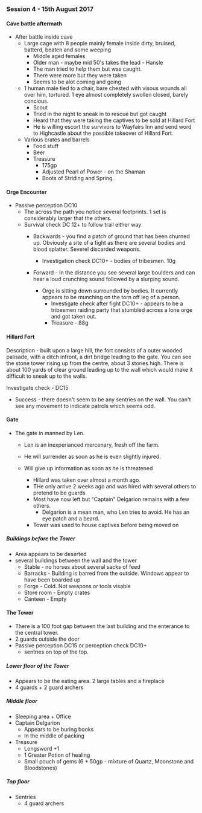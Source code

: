 ### Session 4 - 15th August 2017

#### Cave battle aftermath

  * After battle inside cave
    * Large cage with 8 people mainly female inside dirty, bruised, batterd, beaten and some weeping
      * Middle aged females
      * Older man - maybe mid 50's takes the lead - Hansle
      * The man tried to help them but was caught.
      * There were more but they were taken
      * Seems to be alot coming and going      
    * 1 human male tied to a chair, bare chested with visous wounds all over him, tortured. 1 eye almost completely swollen closed, barely concious.
      * Scout
      * Tried in the night to sneak in to rescue but got caught
      * Heard that they were taking the captives to be sold at Hillard Fort
      * He is willing escort the survivors to Wayfairs Inn and send word to Highcastle about the possible takeover of Hillard Fort.
    * Various crates and barrels  
      * Food stuff
      * Beer
      * Treasure
        * 175gp
        * Adjusted Pearl of Power - on the Shaman
        * Boots of Striding and Spring.
        
#### Orge Encounter
  
  * Passive perception DC10
    * The across the path you notice several footprints. 1 set is considerably larger that the others. 
    * Survival check DC 12+ to follow trail either way
      * Backwards - you find a patch of ground that has been churned up. Obviously a site of a fight as there are several bodies and blood splatter. Severel discarded weapons.
        * Investigation check DC10+ - bodies of tribesmen. 10g
        
      * Forward - In the distance you see several large boulders and can hear a loud crunching sound followed by a slurping sound.
        * Orge is sitting down surrounded by bodies. It currently appears to be munching on the torn off leg of a person.
          * Investigate check after fight DC10+ - appears to be a tribesmen raiding party that stumbled across a lone orge and got taken out.
          * Treasure - 88g
          
#### Hillard Fort

Description - built upon a large hill, the fort consists of a outer wooded palisade, with a ditch infront, a dirt bridge leading to the gate. You can see the stone tower rising up from the centre, about 3 stories high. There is about 100 yards of clear ground leading up to the wall which would make it difficult to sneak up to the walls.

Investigate check - DC15
  * Success - there doesn't seem to be any sentries on the wall. You can't see any movement to indicate patrols which seems odd.
      
#### Gate
  * The gate in manned by Len.
    * Len is an inexperianced mercenary, fresh off the farm.
    * He will surrender as soon as he is even slightly injured.
    * Will give up information as soon as he is threatened
    
       * Hillard was taken over almost a month ago. 
       * THe only arrive 2 weeks ago and was hired with several others to pretend to be guards
       * Most have now left but "Captain" Delgarion remains with a few others.
         * Delgarion is a mean man, who Len tries to avoid. He has an eye patch and a beard.
       * Tower was used to house captives before being moved on
       
##### Buildings before the Tower
* Area appears to be deserted
* several buildings between the wall and the tower
  * Stable - no horses about several sacks of feed
  * Barracks - Building is barred from the outside. Windows appear to have been boarded up
  * Forge - Cold. Not weapons or tools visable
  * Store room - Empty crates
  * Canteen - Empty

#### The Tower

* There is a 100 foot gap between the last building and the enterance to the central tower.
* 2 guards outside the door
* Passive perception DC15 or perception check DC10+
  * sentries on top of the top.
  

##### Lower floor of the Tower

* Appears to be the eating area. 2 large tables and a fireplace
* 4 guards + 2 guard archers

##### Middle floor 

* Sleeping area + Office
* Captain Delgarion
  * Appears to be buring books
  * In the middle of packing
* Treasure
  * Longsword +1
  * 1 Greater Potion of healing
  * Small pouch of gems (6 * 50gp - mixture of Quartz, Moonstone and Bloodstones)
  
##### Top floor

* Sentries
  * 4 guard archers
